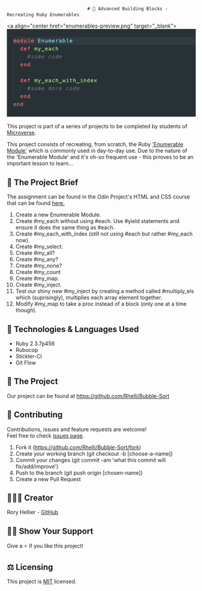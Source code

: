                                   # 🧱 Advanced Building Blocks - Recreating Ruby Enumerables


<a align="center href="enumerables-preview.png" target="_blank"> <img alt="Ruby's Enumerable Module" src="enumerables-preview.png"/></a>

This project is part of a series of projects to be completed by students of [Microverse](https://www.microverse.org/ 'The Global School for Remote Software Developers!').

This project consists of recreating, from scratch, the Ruby ['Enumerable Module'](https://blog.appsignal.com/2018/05/29/ruby-magic-enumerable-and-enumerator.html) which is commonly used in day-to-day use. Due to the nature of the 'Enumerable Module' and it's oh-so frequent use - this prroves to be an important lesson to learn...

## 📏 The Project Brief

The assignment can be found in the Odin Project's HTML and CSS course that can be found [here.](https://www.theodinproject.com/courses/ruby-programming/lessons/advanced-building-blocks)

  1. Create a new Enumerable Module.
  2. Create #my_each without using #each. Use #yield statements and ensure it does the same thing as #each.
  3. Create #my_each_with_index (still not using #each but rather #my_each now).
  4. Create #my_select.
  5. Create #my_all?
  6. Create #my_any?
  7. Create #my_none?
  8. Create #my_count
  9. Create #my_map.
  10. Create #my_inject.
  11. Test our shiny new #my_inject by creating a method called #multiply_els which (suprisingly), multiplies each array element together.
  12. Modify #my_map to take a proc instead of a block (only one at a time though).

## 🧰 Technologies & Languages Used

- Ruby 2.3.7p456
- Rubocop
- Stickler-CI
- Git Flow

## 🤯 The Project

Our project can be found at https://github.com/Rhelli/Bubble-Sort

## 💌 Contributing

Contributions, issues and feature requests are welcome!<br />Feel free to check [issues page](https://github.com/Rhelli/Bubble-Sort/issues).

1. Fork it (https://github.com/Rhelli/Bubble-Sort/fork)
2. Create your working branch (git checkout -b [choose-a-name])
3. Commit your changes (git commit -am 'what this commit will fix/add/improve')
4. Push to the branch (git push origin [chosen-name])
5. Create a new Pull Request

## 👨🏾‍💻 Creator

Rory Hellier - [GitHub](https://github.com/Rhelli)

## 👍🏽 Show Your Support

Give a ⭐️ if you like this project!

## ⚖️ Licensing

This project is [MIT](https://github.com/Rhelli/Bubble-Sortdevelopment/LICENSE.txt) licensed.